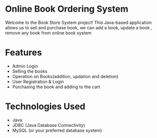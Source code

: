 # Online Book Ordering System
Welcome to the Book Store System project! This Java-based application allows us to sell and purchase book, we can add a book, update a book , remove any book from online book system

# Features
+ Admin Login
+ Selling the books
+ Operation on Books(addition, updation and deletion)
+ User Registration & Login
+ Purchasing the book and adding to the cart

# Technologies Used
+ Java
+ JDBC (Java Database Connectivity)
+ MySQL (or your preferred database system)
